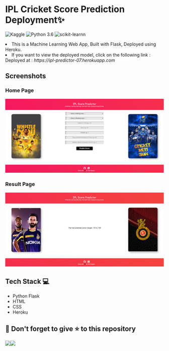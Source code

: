 # IPL Cricket Score Prediction Deployment✨

![Kaggle](https://img.shields.io/badge/Dataset-Kaggle-blue.svg) ![Python 3.6](https://img.shields.io/badge/Python-3.6-brightgreen.svg) ![scikit-learnn](https://img.shields.io/badge/Library-Scikit_Learn-orange.svg)
<li>This is a Machine Learning Web App, Built with Flask, Deployed using Heroku.</li>
<li>If you want to view the deployed model, click on the following link :<br>Deployed at : <i>https://ipl-predictor-07.herokuapp.com</i></li>
<h2>Screenshots</h2>
<h3>Home Page</h3>
<img src="https://github.com/YashNagare/IPL-Cricket-Score-Prediction-Deployment/blob/main/github%20resources/HomePage.png" alt="Home Page">
<h3>Result Page</h3>
<img src="https://github.com/YashNagare/IPL-Cricket-Score-Prediction-Deployment/blob/main/github%20resources/Results.png" alt="Result Page">
<h2>Tech Stack 💻</h2>
<ul>
<li>Python Flask</li>
<li>HTML</li>
<li>CSS</li>
<li>Heroku</li>
</ul>
<h2>🤩 Don't forget to give ⭐ to this repository </h2>
<img src="https://forthebadge.com/images/badges/built-with-love.svg"><img src="https://forthebadge.com/images/badges/made-with-python.svg">
